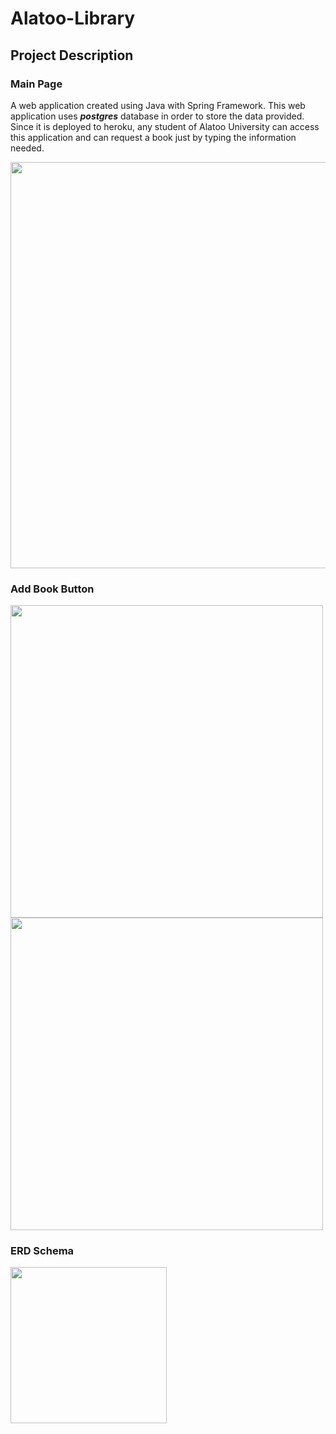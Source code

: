 # Alatoo-Library

## Project Description

### Main Page

A web application created using Java with Spring Framework. This web application uses ***postgres*** database in order to store the data provided. Since it is deployed to heroku, any student of Alatoo University can access this application and can request a book just by typing the information needed.


<img src="https://user-images.githubusercontent.com/96903120/162615562-fd1b7630-7cce-4f4b-9fcb-4600061f225a.jpg" width="650">

### Add Book Button

<img src="https://user-images.githubusercontent.com/96903120/162615251-fe569bf6-5b77-4ca1-a4a8-1d75627e476e.jpg" width="500"> <img src="https://user-images.githubusercontent.com/96903120/162615567-d40486ea-ed43-498d-ad08-100523ee29b8.jpg" width="500">

### ERD Schema

<img src="https://user-images.githubusercontent.com/96903120/162615698-a2ac54a9-f990-4fbd-a86f-f7ce2072ce0e.png" width="250">
